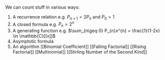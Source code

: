 We can count stuff in various ways:
1. A recurrence relation e.g. $P_{n+1}=2P_{n}$ and $P_{0}=1$
2. A closed formula e.g. $P_{n}=2^{n}$
3. A generating function e.g. $\sum_{n\geq 0} P_{n}x^{n} = \frac{1}{1-2x} \in \mathbb{C}[[x]]$
4. Asymptotic formula
5. An algorithm
[[Binomial Coefficient]]
[[Falling Factorial]]
[[Rising Factorial]]
[[Multinomial]]
[[Stirling Number of the Second Kind]]